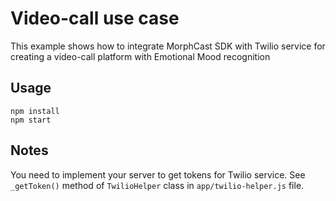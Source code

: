 # Video-call use case

This example shows how to integrate MorphCast SDK with Twilio service for creating a video-call platform with Emotional Mood recognition

## Usage

```
npm install
npm start
```

## Notes

You need to implement your server to get tokens for Twilio service.
See `_getToken()` method of `TwilioHelper` class in `app/twilio-helper.js` file.